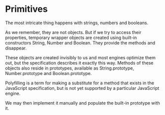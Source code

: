 # Primitives
The most intricate thing happens with strings, numbers and booleans.

As we remember, they are not objects. But if we try to access their properties, temporary wrapper objects are created using built-in constructors String, Number and Boolean. They provide the methods and disappear.

These objects are created invisibly to us and most engines optimize them out, but the specification describes it exactly this way. Methods of these objects also reside in prototypes, available as String.prototype, Number.prototype and Boolean.prototype.

Polyfilling is a term for making a substitute for a method that exists in the JavaScript specification, but is not yet supported by a particular JavaScript engine.

We may then implement it manually and populate the built-in prototype with it.